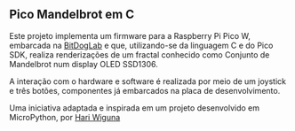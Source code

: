 ## Pico Mandelbrot em C

Este projeto implementa um firmware para a Raspberry Pi Pico W, embarcada na [BitDogLab](https://embarcados.com.br/bitdoglab-uma-jornada-educativa-com-eletronica-embarcados-e-ia/) e que, utilizando-se da linguagem C e do Pico SDK, realiza renderizações de um fractal conhecido como Conjunto de Mandelbrot num display OLED SSD1306. 

A interação com o hardware e software é realizada por meio de um joystick e três botões, componentes já embarcados na placa de desenvolvimento. 

Uma iniciativa adaptada e inspirada em um projeto desenvolvido em MicroPython, por [Hari Wiguna](https://github.com/hwiguna/HariFun_202_MandelbrotPico)